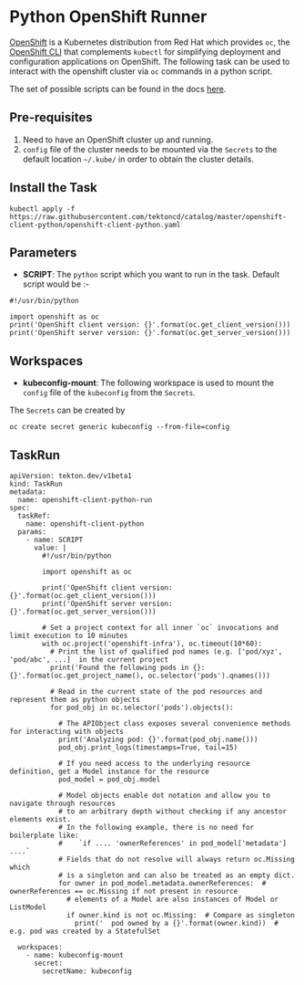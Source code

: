# Python OpenShift Runner
[OpenShift](http://www.openshift.com) is a Kubernetes distribution from Red Hat which provides `oc`, the [OpenShift CLI](https://docs.openshift.com/container-platform/4.1/cli_reference/getting-started-cli.html) that complements `kubectl` for simplifying deployment and configuration applications on OpenShift.
The following task can be used to interact with the openshift cluster via `oc` commands in a python script.

The set of possible scripts can be found in the docs [here](https://github.com/openshift/openshift-client-python/blob/master/README.md#usage). 

## Pre-requisites

1. Need to have an OpenShift cluster up and running.
2. `config` file of the cluster needs to be mounted via the `Secrets` to the default location `~/.kube/` in order to obtain the cluster details.

## Install the Task
```
kubectl apply -f https://raw.githubusercontent.com/tektoncd/catalog/master/openshift-client-python/openshift-client-python.yaml
```

## Parameters

* **SCRIPT**: The `python` script which you want to run in the task. Default script would be :-
```
#!/usr/bin/python

import openshift as oc
print('OpenShift client version: {}'.format(oc.get_client_version()))
print('OpenShift server version: {}'.format(oc.get_server_version()))
```

## Workspaces

* **kubeconfig-mount**: The following workspace is used to mount the `config` file of the `kubeconfig` from the `Secrets`.

The `Secrets` can be created by 
```
oc create secret generic kubeconfig --from-file=config
```

## TaskRun

```
apiVersion: tekton.dev/v1beta1
kind: TaskRun
metadata:
  name: openshift-client-python-run
spec:
  taskRef:
    name: openshift-client-python
  params:
    - name: SCRIPT
      value: |
        #!/usr/bin/python

        import openshift as oc

        print('OpenShift client version: {}'.format(oc.get_client_version()))
        print('OpenShift server version: {}'.format(oc.get_server_version()))
        
        # Set a project context for all inner `oc` invocations and limit execution to 10 minutes
        with oc.project('openshift-infra'), oc.timeout(10*60):
          # Print the list of qualified pod names (e.g. ['pod/xyz', 'pod/abc', ...]  in the current project
          print('Found the following pods in {}: {}'.format(oc.get_project_name(), oc.selector('pods').qnames()))

          # Read in the current state of the pod resources and represent them as python objects
          for pod_obj in oc.selector('pods').objects():
            
            # The APIObject class exposes several convenience methods for interacting with objects
            print('Analyzing pod: {}'.format(pod_obj.name()))
            pod_obj.print_logs(timestamps=True, tail=15)
            
            # If you need access to the underlying resource definition, get a Model instance for the resource
            pod_model = pod_obj.model
            
            # Model objects enable dot notation and allow you to navigate through resources
            # to an arbitrary depth without checking if any ancestor elements exist.
            # In the following example, there is no need for boilerplate like:
            #    `if .... 'ownerReferences' in pod_model['metadata'] ....`
            # Fields that do not resolve will always return oc.Missing which 
            # is a singleton and can also be treated as an empty dict.
            for owner in pod_model.metadata.ownerReferences:  # ownerReferences == oc.Missing if not present in resource
              # elements of a Model are also instances of Model or ListModel
              if owner.kind is not oc.Missing:  # Compare as singleton
                print('  pod owned by a {}'.format(owner.kind))  # e.g. pod was created by a StatefulSet
    
  workspaces:
    - name: kubeconfig-mount
      secret:
        secretName: kubeconfig
```